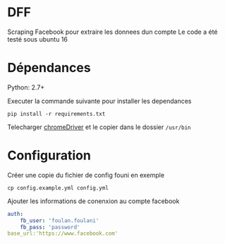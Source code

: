 # DFF
Scraping Facebook pour extraire les donnees dun compte
Le code a été testé sous ubuntu 16


# Dépendances

Python: 2.7+

Executer la commande suivante pour installer les dependances
```
pip install -r requirements.txt
```
Telecharger [chromeDriver](https://sites.google.com/a/chromium.org/chromedriver/downloads)
et le copier dans le dossier `/usr/bin`

# Configuration

Créer une copie du fichier de config founi en exemple
```
cp config.example.yml config.yml
```

Ajouter les informations de conenxion au compte facebook

```yaml
auth:
    fb_user: 'foulan.foulani'
    fb_pass: 'password'
base_url:'https://www.facebook.com'
```